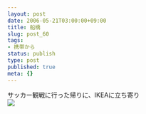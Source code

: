```yaml
---
layout: post
date: 2006-05-21T03:00:00+09:00
title: 船橋
slug: post_60
tags:
- 携帯から
status: publish
type: post
published: true
meta: {}
---
```

<div class="caption">サッカー観戦に行った帰りに、IKEAに立ち寄り
</div>
<div class="photo"><img src="/images/uploads/blog-photo-1148202454.2-0.jpg" /></div>
